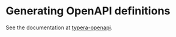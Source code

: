 # Generating OpenAPI definitions

See the documentation at
[typera-openapi](https://github.com/akheron/typera-openapi).
